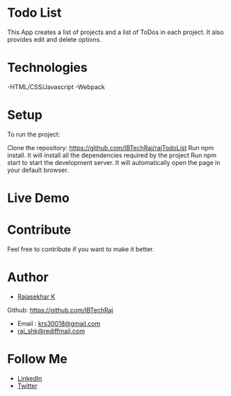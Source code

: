 # Todo List

This App creates a list of projects and a list of ToDos in each project. It also provides edit and delete options.

# Technologies

-HTML/CSS/Javascript
-Webpack

# Setup
To run the project:

Clone the repository: https://github.com/IBTechRaj/rajTodoList
Run npm install. It will install all the dependencies required by the project
Run npm start to start the development server. It will automatically open the page in your default browser.

# Live Demo

# Contribute
Feel free to contribute if you want to make it better.

# Author
* [Rajasekhar K ](https://github.com/IBTechRaj)

Github: https://github.com/IBTechRaj
* Email : krs30018@gmail.com 
* raj_shk@rediffmail.com

# Follow Me

* [LinkedIn](https://www.linkedin.com/in/rajkatakamsetty/)
* [Twitter](https://twitter.com/IBTechRaj)


